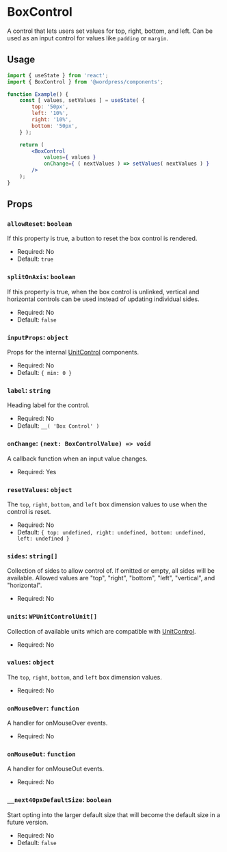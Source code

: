 # BoxControl

A control that lets users set values for top, right, bottom, and left. Can be used as an input control for values like `padding` or `margin`.

## Usage

```jsx
import { useState } from 'react';
import { BoxControl } from '@wordpress/components';

function Example() {
	const [ values, setValues ] = useState( {
		top: '50px',
		left: '10%',
		right: '10%',
		bottom: '50px',
	} );

	return (
		<BoxControl
			values={ values }
			onChange={ ( nextValues ) => setValues( nextValues ) }
		/>
	);
}
```

## Props

### `allowReset`: `boolean`

If this property is true, a button to reset the box control is rendered.

-   Required: No
-   Default: `true`

### `splitOnAxis`: `boolean`

If this property is true, when the box control is unlinked, vertical and horizontal controls can be used instead of updating individual sides.

-   Required: No
-   Default: `false`

### `inputProps`: `object`

Props for the internal [UnitControl](../unit-control) components.

-   Required: No
-   Default: `{ min: 0 }`

### `label`: `string`

Heading label for the control.

-   Required: No
-   Default: `__( 'Box Control' )`

### `onChange`: `(next: BoxControlValue) => void`

A callback function when an input value changes.

-   Required: Yes

### `resetValues`: `object`

The `top`, `right`, `bottom`, and `left` box dimension values to use when the control is reset.

-   Required: No
-   Default: `{ top: undefined, right: undefined, bottom: undefined, left: undefined }`

### `sides`: `string[]`

Collection of sides to allow control of. If omitted or empty, all sides will be available. Allowed values are "top", "right", "bottom", "left", "vertical", and "horizontal".

-   Required: No

### `units`: `WPUnitControlUnit[]`

Collection of available units which are compatible with [UnitControl](../unit-control).

-   Required: No

### `values`: `object`

The `top`, `right`, `bottom`, and `left` box dimension values.

-   Required: No

### `onMouseOver`: `function`

A handler for onMouseOver events.

-   Required: No

### `onMouseOut`: `function`

A handler for onMouseOut events.

-   Required: No

### `__next40pxDefaultSize`: `boolean`

Start opting into the larger default size that will become the default size in a future version.

-   Required: No
-   Default: `false`
